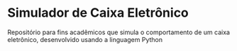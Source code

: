 # Simulador de Caixa Eletrônico
Repositório para fins acadêmicos que simula o comportamento de um caixa eletrônico, desenvolvido usando a linguagem Python
